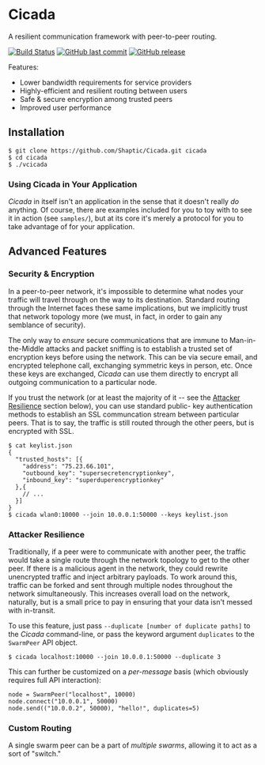 # Cicada #
A resilient communication framework with peer-to-peer routing.

[![Build Status](https://travis-ci.org/Shaptic/Cicada.svg?branch=master)](https://travis-ci.org/Shaptic/Cicada) [![GitHub last commit](https://img.shields.io/github/last-commit/shaptic/cicada.svg)]() [![GitHub release](https://img.shields.io/github/release/shaptic/cicada.svg)]()

Features:

  - Lower bandwidth requirements for service providers
  - Highly-efficient and resilient routing between users
  - Safe & secure encryption among trusted peers
  - Improved user performance

## Installation ##
    $ git clone https://github.com/Shaptic/Cicada.git cicada
    $ cd cicada
    $ ./vcicada

### Using Cicada in Your Application ###
_Cicada_ in itself isn't an application in the sense that it doesn't really
_do_ anything. Of course, there are examples included for you to toy with to
see it in action (see `samples/`), but at its core it's merely a protocol for
you to take advantage of for your application.

## Advanced Features ##

### Security & Encryption ###
In a peer-to-peer network, it's impossible to determine what nodes your traffic
will travel through on the way to its destination. Standard routing through the
Internet faces these same implications, but we implicitly trust that network
topology more (we must, in fact, in order to gain any semblance of security).

The only way to _ensure_ secure communications that are immune to 
Man-in-the-Middle attacks and packet sniffing is to establish a trusted set of
encryption keys before using the network. This can be via secure email, and
encrypted telephone call, exchanging symmetric keys in person, etc. Once these
keys are exchanged, _Cicada_ can use them directly to encrypt all outgoing
communication to a particular node.

If you trust the network (or at least the majority of it -- see the [Attacker
Resilience](#attacker-resilience) section below), you can use standard public-
key authentication methods to establish an SSL communcation stream between
particular peers. That is to say, the traffic is still routed through the other
peers, but is encrypted with SSL.

    $ cat keylist.json
    { 
      "trusted_hosts": [{
        "address": "75.23.66.101",
        "outbound_key": "supersecretencryptionkey",
        "inbound_key": "superduperencryptionkey"
      },{
        // ...
      }]
    }
    $ cicada wlan0:10000 --join 10.0.0.1:50000 --keys keylist.json


### Attacker Resilience ###
Traditionally, if a peer were to communicate with another peer, the traffic
would take a single route through the network topology to get to the other
peer. If there is a malicious agent in the network, they could rewrite
unencrypted traffic and inject arbitrary payloads. To work around this, traffic
can be forked and sent through multiple nodes throughout the network
simultaneously. This increases overall load on the network, naturally, but is a
small price to pay in ensuring that your data isn't messed with in-transit.

To use this feature, just pass `--duplicate [number of duplicate paths]` to the
_Cicada_ command-line, or pass the keyword argument `duplicates` to the
`SwarmPeer` API object.

    $ cicada localhost:10000 --join 10.0.0.1:50000 --duplicate 3

This can further be customized on a _per-message_ basis (which obviously requires full API interaction):

    node = SwarmPeer("localhost", 10000)
    node.connect("10.0.0.1", 50000)
    node.send(("10.0.0.2", 50000), "hello!", duplicates=5)

### Custom Routing ###
A single swarm peer can be a part of _multiple swarms_, allowing it to act as a sort of "switch."
